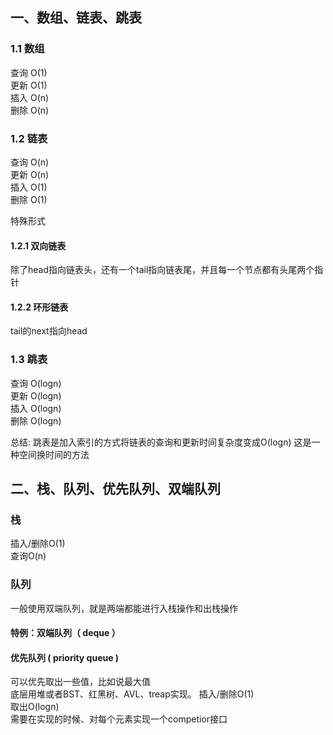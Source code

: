 ## 一、数组、链表、跳表
### 1.1 数组

查询 O(1)  
更新 O(1)  
插入 O(n)  
删除 O(n)

### 1.2 链表

查询 O(n)  
更新 O(n)  
插入 O(1)  
删除 O(1)

特殊形式
#### 1.2.1 双向链表
除了head指向链表头，还有一个tail指向链表尾，并且每一个节点都有头尾两个指针
#### 1.2.2 环形链表
tail的next指向head

### 1.3 跳表

查询 O(logn)  
更新 O(logn)  
插入 O(logn)  
删除 O(logn)

总结: 跳表是加入索引的方式将链表的查询和更新时间复杂度变成O(logn)
这是一种空间换时间的方法

## 二、栈、队列、优先队列、双端队列

### 栈
插入/删除O(1)  
查询O(n)
### 队列
一般使用双端队列，就是两端都能进行入栈操作和出栈操作

#### 特例：双端队列（ deque ）
#### 优先队列 ( priority queue )
可以优先取出一些值，比如说最大值  
底层用堆或者BST、红黑树、AVL、treap实现。
插入/删除O(1)  
取出O(logn)  
需要在实现的时候、对每个元素实现一个competior接口


